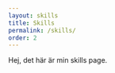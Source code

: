 ```yaml
---
layout: skills
title: Skills
permalink: /skills/
order: 2
---
```


Hej, det här är min skills page.